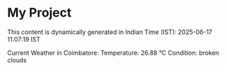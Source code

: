 # My Project

This content is dynamically generated in Indian Time (IST): 2025-06-17 11:07:19 IST


Current Weather in Coimbatore:
Temperature: 26.88 °C
Condition: broken clouds
